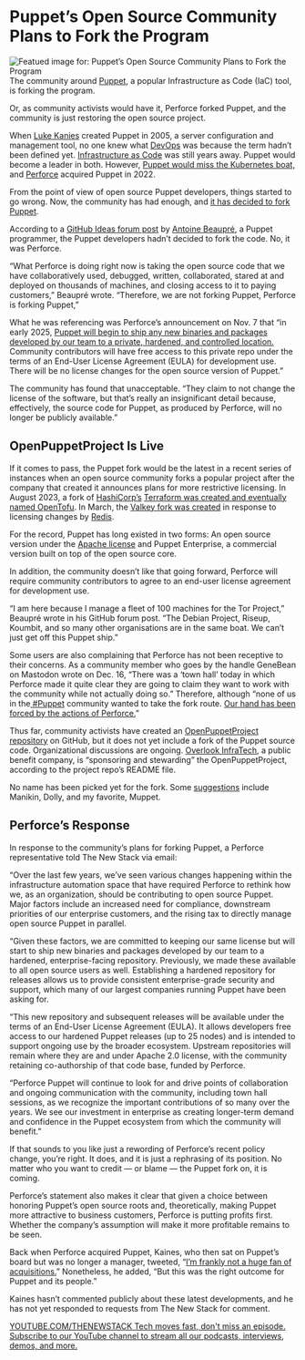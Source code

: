 # Puppet’s Open Source Community Plans to Fork the Program
![Featued image for: Puppet’s Open Source Community Plans to Fork the Program](https://cdn.thenewstack.io/media/2024/12/db89c722-puppet-fork-2-1024x576.jpg)
The community around [Puppet](https://puppet.com/?utm_content=inline+mention), a popular Infrastructure as Code (IaC) tool, is forking the program.

Or, as community activists would have it, Perforce forked Puppet, and the community is just restoring the open source project.

When [Luke Kanies](https://www.linkedin.com/in/lukekanies/) created Puppet in 2005, a server configuration and management tool, no one knew what [DevOps](https://roadmap.sh/devops) was because the term hadn’t been defined yet. [Infrastructure as Code](https://thenewstack.io/infrastructure-as-code/) was still years away. Puppet would become a leader in both. However, [Puppet would miss the Kubernetes boat,](https://thenewstack.io/puppet-missed-the-kubernetes-boat-then-perforce-came-along/) and [ Perforce](https://www.perforce.com/) acquired Puppet in 2022.

From the point of view of open source Puppet developers, things started to go wrong. Now, the community has had enough, and [it has decided to fork Puppet](https://github.com/OpenPuppetProject/planning/discussions/11).

According to a [GitHub Ideas forum post](https://github.com/OpenPuppetProject/planning/discussions/11) by [Antoine Beaupré](https://gitlab.com/anarcat), a Puppet programmer, the Puppet developers hadn’t decided to fork the code. No, it was Perforce.

“What Perforce is doing right now is taking the open source code that we have collaboratively used, debugged, written, collaborated, stared at and deployed on thousands of machines, and closing access to it to paying customers,” Beaupré wrote. “Therefore, we are not forking Puppet, Perforce is forking Puppet,”

What he was referencing was Perforce’s announcement on Nov. 7 that “in early 2025, [Puppet will begin to ship any new binaries and packages developed by our team to a private, hardened, and controlled location.](https://www.puppet.com/blog/open-source-puppet-updates-2025) Community contributors will have free access to this private repo under the terms of an End-User License Agreement (EULA) for development use. There will be no license changes for the open source version of Puppet.”

The community has found that unacceptable. “They claim to not change the license of the software, but that’s really an insignificant detail because, effectively, the source code for Puppet, as produced by Perforce, will no longer be publicly available.”

## OpenPuppetProject Is Live
If it comes to pass, the Puppet fork would be the latest in a recent series of instances when an open source community forks a popular project after the company that created it announces plans for more restrictive licensing. In August 2023, a fork of [HashiCorp’s](https://www.hashicorp.com/?utm_content=inline+mention) [Terraform was created and eventually named OpenTofu](https://thenewstack.io/will-opentofu-dethrone-terraform-in-iac/). In March, the [Valkey fork was created](https://thenewstack.io/valkey-whats-new-and-whats-next/) in response to licensing changes by [Redis](https://redis.com/?utm_content=inline+mention).

For the record, Puppet has long existed in two forms: An open source version under the [Apache license](https://thenewstack.io/how-do-open-source-licenses-work-the-ultimate-guide/) and Puppet Enterprise, a commercial version built on top of the open source core.

In addition, the community doesn’t like that going forward, Perforce will require community contributors to agree to an end-user license agreement for development use.

“I am here because I manage a fleet of 100 machines for the Tor Project,” Beaupré wrote in his GitHub forum post. “The Debian Project, Riseup, Koumbit, and so many other organisations are in the same boat. We can’t just get off this Puppet ship.”

Some users are also complaining that Perforce has not been receptive to their concerns. As a community member who goes by the handle GeneBean on Mastodon wrote on Dec. 16, “There was a ‘town hall’ today in which Perforce made it quite clear they are going to claim they want to work with the community while not actually doing so.” Therefore, although “none of us in the[ #Puppet](https://fosstodon.org/tags/Puppet) community wanted to take the fork route. [Our hand has been forced by the actions of Perforce.](https://fosstodon.org/@genebean/113664863697232378)”

Thus far, community activists have created an [OpenPuppetProject repository](https://github.com/OpenPuppetProject) on GitHub, but it does not yet include a fork of the Puppet source code. Organizational discussions are ongoing. [Overlook InfraTech](https://overlookinfratech.com/), a public benefit company, is “sponsoring and stewarding” the OpenPuppetProject, according to the project repo’s README file.

No name has been picked yet for the fork. Some [suggestions](https://github.com/OpenPuppetProject/planning/discussions/9) include Manikin, Dolly, and my favorite, Muppet.

## Perforce’s Response
In response to the community’s plans for forking Puppet, a Perforce representative told The New Stack via email:

“Over the last few years, we’ve seen various changes happening within the infrastructure automation space that have required Perforce to rethink how we, as an organization, should be contributing to open source Puppet. Major factors include an increased need for compliance, downstream priorities of our enterprise customers, and the rising tax to directly manage open source Puppet in parallel.

“Given these factors, we are committed to keeping our same license but will start to ship new binaries and packages developed by our team to a hardened, enterprise-facing repository. Previously, we made these available to all open source users as well. Establishing a hardened repository for releases allows us to provide consistent enterprise-grade security and support, which many of our largest companies running Puppet have been asking for.

“This new repository and subsequent releases will be available under the terms of an End-User License Agreement (EULA). It allows developers free access to our hardened Puppet releases (up to 25 nodes) and is intended to support ongoing use by the broader ecosystem. Upstream repositories will remain where they are and under Apache 2.0 license, with the community retaining co-authorship of that code base, funded by Perforce.

“Perforce Puppet will continue to look for and drive points of collaboration and ongoing communication with the community, including town hall sessions, as we recognize the important contributions of so many over the years. We see our investment in enterprise as creating longer-term demand and confidence in the Puppet ecosystem from which the community will benefit.”

If that sounds to you like just a rewording of Perforce’s recent policy change, you’re right. It does, and it is just a rephrasing of its position. No matter who you want to credit — or blame — the Puppet fork on, it is coming.

Perforce’s statement also makes it clear that given a choice between honoring Puppet’s open source roots and, theoretically, making Puppet more attractive to business customers, Perforce is putting profits first. Whether the company’s assumption will make it more profitable remains to be seen.

Back when Perforce acquired Puppet, Kaines, who then sat on Puppet’s board but was no longer a manager, tweeted, “[I’m frankly not a huge fan of acquisitions.](https://x.com/lkanies/status/1513552978371772419)” Nonetheless, he added, “But this was the right outcome for Puppet and its people.”

Kaines hasn’t commented publicly about these latest developments, and he has not yet responded to requests from The New Stack for comment.

[
YOUTUBE.COM/THENEWSTACK
Tech moves fast, don't miss an episode. Subscribe to our YouTube
channel to stream all our podcasts, interviews, demos, and more.
](https://youtube.com/thenewstack?sub_confirmation=1)